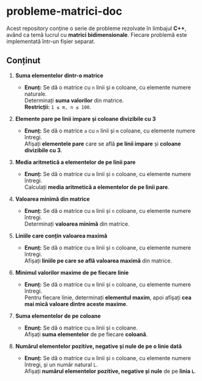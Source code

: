 # probleme-matrici-doc
Acest repository conține o serie de probleme rezolvate în limbajul **C++**, având ca temă lucrul cu **matrici bidimensionale**. Fiecare problemă este implementată într-un fișier separat.

##  Conținut

1. **Suma elementelor dintr-o matrice**
   - **Enunț:** Se dă o matrice cu `n` linii şi `m` coloane, cu elemente numere naturale.  
     Determinați **suma valorilor** din matrice.  
     **Restricții:** `1 ≤ m, n ≤ 100`.

2. **Elemente pare pe linii impare și coloane divizibile cu 3**
   - **Enunț:** Se dă o matrice `a` cu `n` linii și `m` coloane, cu elemente numere întregi.  
     Afișați **elementele pare** care se află **pe linii impare** și **coloane divizibile cu 3**.

3. **Media aritmetică a elementelor de pe linii pare**
   - **Enunț:** Se dă o matrice cu `m` linii și `n` coloane, cu elemente numere întregi.  
     Calculați **media aritmetică a elementelor de pe linii pare**.

4. **Valoarea minimă din matrice**
   - **Enunț:** Se dă o matrice cu `m` linii și `n` coloane, cu elemente numere întregi.  
     Determinați **valoarea minimă** din matrice.

5. **Liniile care conțin valoarea maximă**
   - **Enunț:** Se dă o matrice cu `m` linii și `n` coloane, cu elemente numere întregi.  
     Afișați **liniile pe care se află valoarea maximă** din matrice.

6. **Minimul valorilor maxime de pe fiecare linie**
   - **Enunț:** Se dă o matrice cu `m` linii și `n` coloane, cu elemente numere întregi.  
     Pentru fiecare linie, determinați **elementul maxim**, apoi afișați **cea mai mică valoare dintre aceste maxime**.

7. **Suma elementelor de pe coloane**
   - **Enunț:** Se dă o matrice cu `m` linii și `n` coloane.  
     Afișați **suma elementelor** de pe fiecare **coloană**.

8. **Numărul elementelor pozitive, negative și nule de pe o linie dată**
   - **Enunț:** Se dă o matrice cu `m` linii și `n` coloane, cu elemente numere întregi, și un număr natural `L`.  
     Afișați **numărul elementelor pozitive, negative și nule** de pe **linia `L`**.


